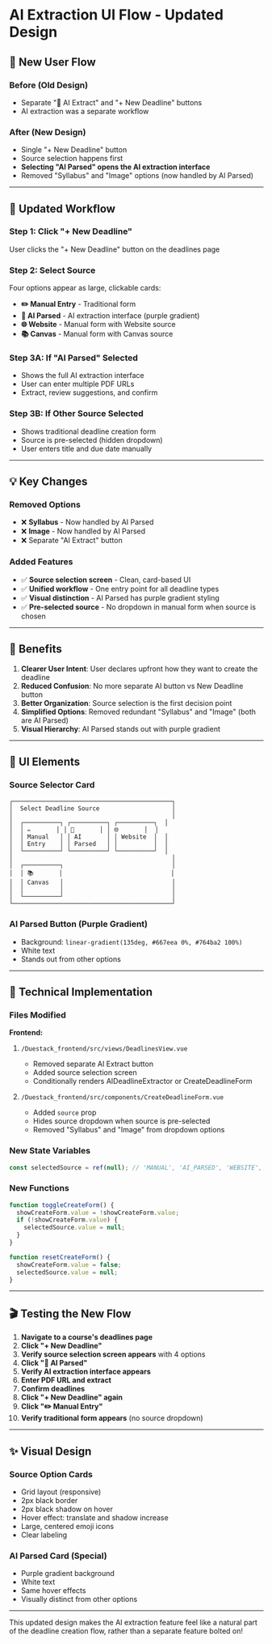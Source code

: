 # AI Extraction UI Flow - Updated Design

## 🎨 New User Flow

### Before (Old Design)

- Separate "🤖 AI Extract" and "+ New Deadline" buttons
- AI extraction was a separate workflow

### After (New Design)

- Single "+ New Deadline" button
- Source selection happens first
- **Selecting "AI Parsed" opens the AI extraction interface**
- Removed "Syllabus" and "Image" options (now handled by AI Parsed)

---

## 🔄 Updated Workflow

### Step 1: Click "+ New Deadline"

User clicks the "+ New Deadline" button on the deadlines page

### Step 2: Select Source

Four options appear as large, clickable cards:

- **✏️ Manual Entry** - Traditional form
- **🤖 AI Parsed** - AI extraction interface (purple gradient)
- **🌐 Website** - Manual form with Website source
- **📚 Canvas** - Manual form with Canvas source

### Step 3A: If "AI Parsed" Selected

- Shows the full AI extraction interface
- User can enter multiple PDF URLs
- Extract, review suggestions, and confirm

### Step 3B: If Other Source Selected

- Shows traditional deadline creation form
- Source is pre-selected (hidden dropdown)
- User enters title and due date manually

---

## 💡 Key Changes

### Removed Options

- ❌ **Syllabus** - Now handled by AI Parsed
- ❌ **Image** - Now handled by AI Parsed
- ❌ Separate "AI Extract" button

### Added Features

- ✅ **Source selection screen** - Clean, card-based UI
- ✅ **Unified workflow** - One entry point for all deadline types
- ✅ **Visual distinction** - AI Parsed has purple gradient styling
- ✅ **Pre-selected source** - No dropdown in manual form when source is chosen

---

## 🎯 Benefits

1. **Clearer User Intent**: User declares upfront how they want to create the deadline
2. **Reduced Confusion**: No more separate AI button vs New Deadline button
3. **Better Organization**: Source selection is the first decision point
4. **Simplified Options**: Removed redundant "Syllabus" and "Image" (both are AI Parsed)
5. **Visual Hierarchy**: AI Parsed stands out with purple gradient

---

## 📸 UI Elements

### Source Selector Card

```
┌────────────────────────────────────────────┐
│  Select Deadline Source                    │
│                                            │
│  ┌──────────┐ ┌──────────┐ ┌──────────┐  │
│  │ ✏️       │ │ 🤖       │ │ 🌐       │  │
│  │ Manual   │ │ AI       │ │ Website  │  │
│  │ Entry    │ │ Parsed   │ │          │  │
│  └──────────┘ └──────────┘ └──────────┘  │
│                                            │
│  ┌──────────┐                              │
│  │ 📚       │                              │
│  │ Canvas   │                              │
│  │          │                              │
│  └──────────┘                              │
└────────────────────────────────────────────┘
```

### AI Parsed Button (Purple Gradient)

- Background: `linear-gradient(135deg, #667eea 0%, #764ba2 100%)`
- White text
- Stands out from other options

---

## 🔧 Technical Implementation

### Files Modified

**Frontend:**

1. `/Duestack_frontend/src/views/DeadlinesView.vue`

   - Removed separate AI Extract button
   - Added source selection screen
   - Conditionally renders AIDeadlineExtractor or CreateDeadlineForm

2. `/Duestack_frontend/src/components/CreateDeadlineForm.vue`
   - Added `source` prop
   - Hides source dropdown when source is pre-selected
   - Removed "Syllabus" and "Image" from dropdown options

### New State Variables

```javascript
const selectedSource = ref(null); // 'MANUAL', 'AI_PARSED', 'WEBSITE', 'CANVAS'
```

### New Functions

```javascript
function toggleCreateForm() {
  showCreateForm.value = !showCreateForm.value;
  if (!showCreateForm.value) {
    selectedSource.value = null;
  }
}

function resetCreateForm() {
  showCreateForm.value = false;
  selectedSource.value = null;
}
```

---

## 🎬 Testing the New Flow

1. **Navigate to a course's deadlines page**
2. **Click "+ New Deadline"**
3. **Verify source selection screen appears** with 4 options
4. **Click "🤖 AI Parsed"**
5. **Verify AI extraction interface appears**
6. **Enter PDF URL and extract**
7. **Confirm deadlines**
8. **Click "+ New Deadline" again**
9. **Click "✏️ Manual Entry"**
10. **Verify traditional form appears** (no source dropdown)

---

## ✨ Visual Design

### Source Option Cards

- Grid layout (responsive)
- 2px black border
- 2px black shadow on hover
- Hover effect: translate and shadow increase
- Large, centered emoji icons
- Clear labeling

### AI Parsed Card (Special)

- Purple gradient background
- White text
- Same hover effects
- Visually distinct from other options

---

This updated design makes the AI extraction feature feel like a natural part of the deadline creation flow, rather than a separate feature bolted on!
